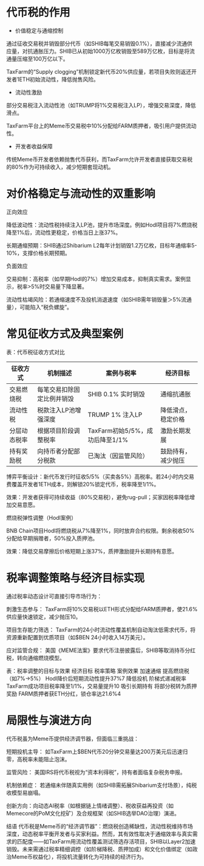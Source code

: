 # 代币税的作用

- 价值稳定与通缩控制

通过征收交易税并销毁部分代币（如SHIB每笔交易销毁0.1%），直接减少流通供应量，对抗通胀压力。SHIB已从初始1000万亿枚销毁至589万亿枚，目标是将流通量压缩至100万亿以下。

TaxFarm的“Supply clogging”机制锁定新代币20%供应量，若项目失败则返还开发者1ETH初始流动性，降低抛售风险。

- 流动性激励

部分交易税注入流动性池（如TRUMP将1%交易税注入LP），增强交易深度，降低滑点。

TaxFarm平台上的Meme币交易税中10%分配给FARM质押者，吸引用户提供流动性。

- 开发者收益保障

传统Meme币开发者依赖抛售代币获利，而TaxFarm允许开发者直接获取交易税的80%作为可持续收入，减少短期套现动机。

# 对价格稳定与流动性的双重影响

正向效应

降低波动性：流动性税持续注入LP池，提升市场深度。例如Hodl项目将7%燃烧税降至1%后，流动性更稳定，价格当日上涨37%。

长期通缩预期：SHIB通过Shibarium L2每年计划销毁1.2万亿枚，目标年通缩率5-10%，支撑价格长期预期。

负面效应

交易抑制：高税率（如早期Hodl的7%）增加交易成本，抑制真实需求。案例显示，税率>5%时交易量下降显著。

流动性枯竭风险：若通缩速度不及投机消退速度（如SHIB需年销毁量＞5%流通量），可能陷入“税负螺旋”。

# 常见征收方式及典型案例
表：代币税征收方式对比

| 征收方式       | 机制描述                     | 案例与税率                          | 经济目标               |
|----------------|------------------------------|-------------------------------------|------------------------|
| 交易燃烧税     | 每笔交易扣除固定比例并销毁   | SHIB 0.1% 实时销毁                  | 通缩抗通胀             |
| 流动性税       | 税款注入LP池增强深度         | TRUMP 1% 注入LP                     | 降低滑点，稳定价格     |
| 分层动态税率   | 根据项目阶段调整税率         | TaxFarm初始5/5%，成功后降至1/1%     | 激励长期发展           |
| 持有奖励税     | 向持币者分配部分税款         | 已淘汰（因监管风险）                | 鼓励持有，减少抛压     |

博弈平衡设计：新代币发行时征收5/5%（买卖各5%）高税率。若24小时内交易费覆盖开发者1ETH成本，则解锁20%锁定代币，税率降至1/1%。

效果：开发者获得可持续收益（80%交易税），避免rug-pull；买家因税率降低增加交易意愿。

燃烧税弹性调整（Hodl案例）

BNB Chain项目Hodl将燃烧税从7%降至1%，同时放弃合约权限。剩余税收50%分配给早期捐赠者，50%投入质押池。

效果：降低交易摩擦后价格短期上涨37%，质押激励提升长期持有意愿。

# 税率调整策略与经济目标实现
通过税率动态设计可直接引导市场行为：

刺激生态参与：
TaxFarm将10%交易税以ETH形式分配给FARM质押者，使21.6%供应量快速锁定，减少抛压10。

项目生存能力筛选：
TaxFarm的24小时流动性覆盖机制自动淘汰低需求代币，将资源重新配置到优质项目（如$BEN 24小时收入14万美元）。

应对监管合规：
美国《MEME法案》要求代币注册披露后，SHIB等取消持币分红税，转向通缩燃烧模型。

表：税率调整的目标与效果
经济目标	税率策略	案例效果
加速通缩	提高燃烧税（如7%→5%）	Hodl降价后短期流动性提升37%7
降低投机	阶梯式递减税率	TaxFarm成功项目税率降至1/1%，交易量提升10
吸引长期持有	将部分税转为质押奖励	FARM质押者获ETH分红，锁仓率达21.6%4
# 局限性与演进方向
代币税虽为Meme币提供经济调节器，但面临三重挑战：

短期投机主导：
如TaxFarm上$BEN代币20分钟交易量达200万美元后迅速归零，高税率未能阻止泡沫。

监管风险：
美国IRS将代币税视为“资本利得税”，持有者面临复杂税务申报。

机制依赖症：
若通缩未伴随真实用例（如SHIB需拓展Shibarium支付场景），纯税收模型易崩塌。

创新方向：向动态AI税率（如根据链上情绪调整）、税收获益再投资（如Memecore的PoM文化挖矿）及合规框架（如SHIB选举DAO治理）演进。

结语
代币税是Meme币的“经济调节器”：燃烧税创造稀缺性，流动性税维持市场深度，动态税率平衡开发者与买家利益。然而，其有效性取决于通缩效率与真实需求的匹配度——如TaxFarm用流动性覆盖测试筛选存活项目，SHIB以Layer2加速销毁。未来需通过税率精细调控（如阶梯降税、质押加成）和文化价值绑定（如政治Meme币权益化），将投机流量转化为可持续的经济行为。

